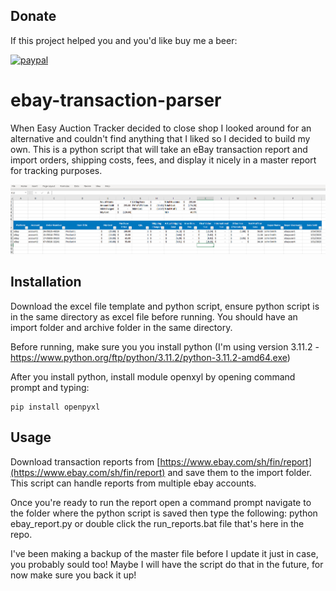 ## Donate

If this project helped you and you'd like buy me a beer:

[![paypal](https://www.paypalobjects.com/en_US/i/btn/btn_donateCC_LG.gif)](https://www.paypal.com/donate/?hosted_button_id=SX6XF7L3H8GS4)

# ebay-transaction-parser
When Easy Auction Tracker decided to close shop I looked around for an alternative and couldn't find anything that I liked so I decided to build my own. This is a python script that will take an eBay transaction report and import orders, shipping costs, fees, and display it nicely in a master report for tracking purposes. 

![alt text](https://github.com/osirisad/ebay-transaction-parser/blob/master/sample.png?raw=true)

## Installation

Download the excel file template and python script, ensure python script is in the same directory as excel file before running. You should have an import folder and archive folder in the same directory.

Before running, make sure you you install python (I'm using version 3.11.2 - https://www.python.org/ftp/python/3.11.2/python-3.11.2-amd64.exe)

After you install python, install module openxyl by opening command prompt and typing: 
```
pip install openpyxl
```
## Usage

Download transaction reports from [https://www.ebay.com/sh/fin/report](https://www.ebay.com/sh/fin/report) and save them to the import folder.  This script can handle reports from multiple ebay accounts.

Once you're ready to run the report open a command prompt navigate to the folder where the python script is saved then type the following:
python ebay_report.py or double click the run_reports.bat file that's here in the repo.

I've been making a backup of the master file before I update it just in case, you probably sould too! Maybe I will have the script do that in the future, for now make sure you back it up!


